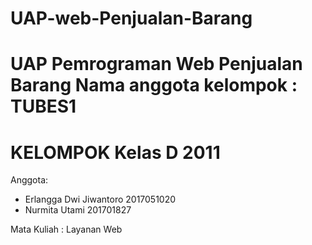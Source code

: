 # UAP-web-Penjualan-Barang
UAP Pemrograman Web Penjualan Barang  Nama anggota kelompok :   
TUBES1
====================================
KELOMPOK Kelas D 2011
====================================
Anggota:
- Erlangga Dwi Jiwantoro 2017051020
- Nurmita Utami 201701827

Mata Kuliah : Layanan Web
